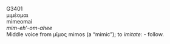 <body>
  <p>G3401<br>  μιμέομαι  <br> mimeomai  <br><i>mim-eh‘-om-ahee </i><br>Middle voice from   μῖμος    mimos   (a “mimic”); to <i>imitate:</i> - follow.<br></p>
 </body>